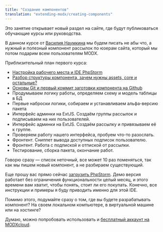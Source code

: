 ```yaml
---
title: "Создание компонентов"
translation: "extending-modx/creating-components"
---
```


Это занятие открывает новый раздел на сайте, где будут публиковаться обучающие курсы или руководства.

В данном курсе от [Василия Наумкина](https://github.com/bezumkin) мы будем писать не абы что, а нужный и полезный компонент рассылок по юзерам сайта, который мы потом подарим всем пользователям MODX.

Приблизительный план первого курса:

- [Настройка рабочего места и IDE PhpStorm](extending-modx/creating-components/customize-the-workplace)
- [Разбор структуры компонента, зачем нужны assets, core и остальные?](extending-modx/creating-components/component-structure)
- [Основы Git и первый коммит заготовки компонента на Github](extending-modx/creating-components/git-basics)
- Продумываем логику работы, определяем схему и модель таблицы в БД
- Первые наброски логики, собираем и устанавливаем альфа-версию пакета
- Интерфейс админки на ExtJS. Создаём группы рассылок и подписываем на них пользователей.
- Интерфейс админки на ExtJS. Создаём рассылку и привязываем её к группе.
- Проверяем работу нашего интерфейса, пробуем что-то разослать.
- Фронтент. Сниппет вывода доступных подписок пользователю.
- Фронтент. Работа с подпиской и отпиской от рассылки.
- Тестирование, сборка пакета, окончание работ.

Говорю сразу — список неточный, все может 10 раз поменяться, так как мы пишем новый компонент, а не разбираем существующий.

Еще прошу вас прямо сейчас [загрузить PhpStorm](http://www.jetbrains.com/phpstorm/download/). Демо версия работает без ограничения функциональности целый месяц, и этого времени вам хватит, чтобы понять, стоит ли его покупать.
Конечно, все инструкции и примеры я буду приводить именно для этой IDE.

Помимо этого, подумайте сразу о том, где вы будете разрабатывать компонент? На своем локальном компьютере, в виртуальной машине или на хостинге?

Думаю, можно попробовать использовать и [бесплатный аккаунт на MODXcloud](https://modxcloud.com/signup/lab-account.html).
